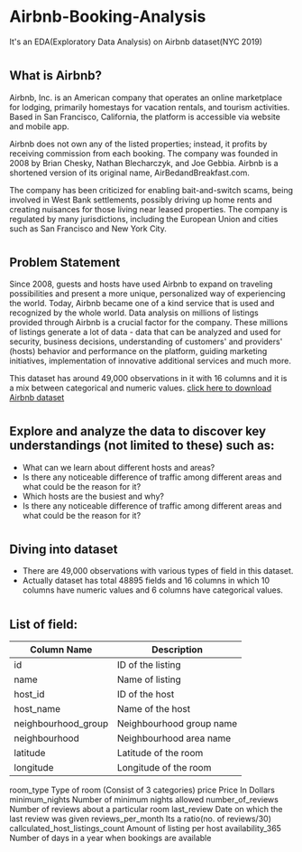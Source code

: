 # Airbnb-Booking-Analysis

It's an EDA(Exploratory Data Analysis) on Airbnb dataset(NYC 2019)

# <h2> What is Airbnb?
  
  Airbnb, Inc. is an American company that operates an online marketplace for lodging, primarily homestays for vacation rentals, and tourism activities. Based in San Francisco, California, the platform is accessible via website and mobile app.

Airbnb does not own any of the listed properties; instead, it profits by receiving commission from each booking. The company was founded in 2008 by Brian Chesky, Nathan Blecharczyk, and Joe Gebbia. Airbnb is a shortened version of its original name, AirBedandBreakfast.com.

The company has been criticized for enabling bait-and-switch scams, being involved in West Bank settlements, possibly driving up home rents and creating nuisances for those living near leased properties. The company is regulated by many jurisdictions, including the European Union and cities such as San Francisco and New York City.
  
# <h2> Problem Statement
  
  Since 2008, guests and hosts have used Airbnb to expand on traveling possibilities and present a more unique, personalized way of experiencing the world. Today, Airbnb became one of a kind service that is used and recognized by the whole world. Data analysis on millions of listings provided through Airbnb is a crucial factor for the company. These millions of listings generate a lot of data - data that can be analyzed and used for security, business decisions, understanding of customers' and providers' (hosts) behavior and performance on the platform, guiding marketing initiatives, implementation of innovative additional services and much more.

This dataset has around 49,000 observations in it with 16 columns and it is a mix between categorical and numeric values. [click here to download Airbnb dataset](https://drive.google.com/file/d/1ioU5r9KEYSfwgfUi22SclVkx4l1a_8ou/view)
  
# <h2> Explore and analyze the data to discover key understandings (not limited to these) such as:
 
  * What can we learn about different hosts and areas?
  * Is there any noticeable difference of traffic among different areas and what could be the reason for it?
  * Which hosts are the busiest and why?
  * Is there any noticeable difference of traffic among different areas and what could be the reason for it?
  
  # <h2> Diving into dataset
  
  * There are 49,000 observations with various types of field in this dataset.
  * Actually dataset has total 48895 fields and 16 columns in which 10 columns have numeric values and 6 columns have categorical values.

# <h2> List of field:
  
  | Column Name | Description |
  |-------------|-------------|
  |   id        |ID of the listing|
  |name         | Name of listing |
  |host_id      | 	ID of the host|
  |host_name    | 	Name of the host|
  |neighbourhood_group| 	Neighbourhood group name|
  |neighbourhood | 	Neighbourhood area name |
  |latitude     | 	Latitude of the room|
  |longitude    | 	Longitude of the room|






room_type	Type of room (Consist of 3 categories)
price	Price In Dollars
minimum_nights	Number of minimum nights allowed
number_of_reviews	Number of reviews about a particular room
last_review	Date on which the last review was given
reviews_per_month	Its a ratio(no. of reviews/30)
callculated_host_listings_count	Amount of listing per host
availability_365	Number of days in a year when bookings are available

